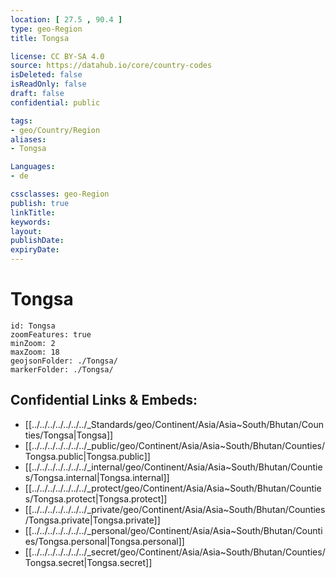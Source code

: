 ```yaml
---
location: [ 27.5 , 90.4 ] 
type: geo-Region
title: Tongsa

license: CC BY-SA 4.0
source: https://datahub.io/core/country-codes
isDeleted: false
isReadOnly: false
draft: false
confidential: public

tags:
- geo/Country/Region
aliases:
- Tongsa

Languages:
- de

cssclasses: geo-Region
publish: true
linkTitle: 
keywords: 
layout: 
publishDate: 
expiryDate: 
---
```


# Tongsa

```leaflet
id: Tongsa
zoomFeatures: true 
minZoom: 2 
maxZoom: 18
geojsonFolder: ./Tongsa/
markerFolder: ./Tongsa/
```


## Confidential Links & Embeds: 
- [[../../../../../../../_Standards/geo/Continent/Asia/Asia~South/Bhutan/Counties/Tongsa|Tongsa]] 
- [[../../../../../../../_public/geo/Continent/Asia/Asia~South/Bhutan/Counties/Tongsa.public|Tongsa.public]] 
- [[../../../../../../../_internal/geo/Continent/Asia/Asia~South/Bhutan/Counties/Tongsa.internal|Tongsa.internal]] 
- [[../../../../../../../_protect/geo/Continent/Asia/Asia~South/Bhutan/Counties/Tongsa.protect|Tongsa.protect]] 
- [[../../../../../../../_private/geo/Continent/Asia/Asia~South/Bhutan/Counties/Tongsa.private|Tongsa.private]] 
- [[../../../../../../../_personal/geo/Continent/Asia/Asia~South/Bhutan/Counties/Tongsa.personal|Tongsa.personal]] 
- [[../../../../../../../_secret/geo/Continent/Asia/Asia~South/Bhutan/Counties/Tongsa.secret|Tongsa.secret]] 

